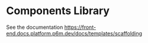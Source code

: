 # Components Library

See the documentation https://front-end.docs.platform.p6m.dev/docs/templates/scaffolding